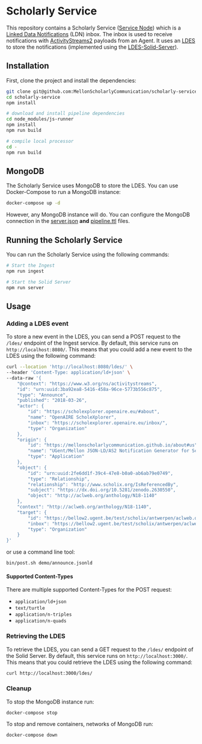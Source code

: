 # Scholarly Service

This repository contains a Scholarly Service ([Service Node](https://www.eventnotifications.net/#ServiceNode)) which is a [Linked Data Notifications](https://www.w3.org/TR/ldn/) (LDN) inbox. The inbox is used to receive notifications with [ActivityStreams2](https://www.w3.org/TR/activitystreams-core/) payloads from an Agent.
It uses an [LDES](https://w3id.org/ldes/specification) to store the notifications (implemented using the [LDES-Solid-Server](https://github.com/TREEcg/LDES-Solid-Server/tree/master)).

## Installation

First, clone the project and install the dependencies:

```bash
git clone git@github.com:MellonScholarlyCommunication/scholarly-service.git
cd scholarly-service
npm install

# download and install pipeline dependencies
cd node_modules/js-runner
npm install
npm run build

# compile local processor
cd -
npm run build
```

## MongoDB

The Scholarly Service uses MongoDB to store the LDES. You can use Docker-Compose to run a MongoDB instance:

```bash
docker-compose up -d
```

However, any MongoDB instance will do. You can configure the MongoDB connection in the [server.json](server.json) **and** [pipeline.ttl](pipeline.ttl) files.

## Running the Scholarly Service

You can run the Scholarly Service using the following commands:

```bash
# Start the Ingest
npm run ingest

# Start the Solid Server
npm run server
```

## Usage

### Adding a LDES event

To store a new event in the LDES, you can send a POST request to the `/ldes/` endpoint of the Ingest service.
By default, this service runs on `http://localhost:8080/`.
This means that you could add a new event to the LDES using the following command:

```bash
curl --location 'http://localhost:8080/ldes/' \
--header 'Content-Type: application/ld+json' \
--data-raw '{
    "@context": "https://www.w3.org/ns/activitystreams",
    "id": "urn:uuid:3ba92ea8-5416-458a-96ce-5773b556c875",
    "type": "Announce",
    "published": "2018-03-26",
    "actor": {
        "id": "https://scholexplorer.openaire.eu/#about",
        "name": "OpenAIRE ScholeXplorer",
        "inbox": "https://scholexplorer.openaire.eu/inbox/",
        "type": "Organization"
    },
    "origin": {
        "id": "https://mellonscholarlycommunication.github.io/about#us",
        "name": "UGent/Mellon JSON-LD/AS2 Notification Generator for Scholix",
        "type": "Application"
    },
    "object": {
        "id": "urn:uuid:2fe6dd1f-39c4-47e8-b0a0-ab6ab79e0749",
        "type": "Relationship",
        "relationship": "http://www.scholix.org/IsReferencedBy",
        "subject": "https://dx.doi.org/10.5281/zenodo.2630550",
        "object": "http://aclweb.org/anthology/N18-1140"
    },
    "context": "http://aclweb.org/anthology/N18-1140",
    "target": {
        "id": "https://bellow2.ugent.be/test/scholix/antwerpen/aclweb.org/about#us",
        "inbox": "https://bellow2.ugent.be/test/scholix/antwerpen/aclweb.org/inbox/",
        "type": "Organization"
    }
}'
```

or use a command line tool:

```
bin/post.sh demo/announce.jsonld
```

#### Supported Content-Types
There are multiple supported Content-Types for the POST request:
- `application/ld+json`
- `text/turtle`
- `application/n-triples`
- `application/n-quads`

### Retrieving the LDES

To retrieve the LDES, you can send a GET request to the `/ldes/` endpoint of the Solid Server.
By default, this service runs on `http://localhost:3000/`.
This means that you could retrieve the LDES using the following command:

```bash
curl http://localhost:3000/ldes/
```

### Cleanup 

To stop the MongoDB instance run: 

```
docker-compose stop
```

To stop and remove containers, networks of MongoDB run:

```
docker-compose down
```
